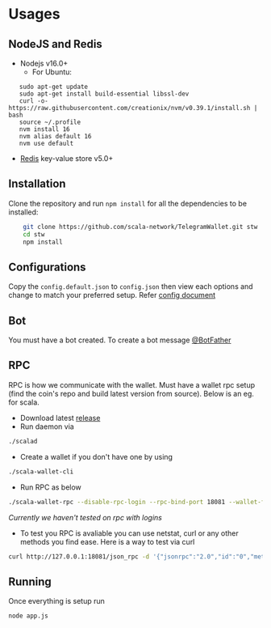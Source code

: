 # Usages

## NodeJS and Redis

* Nodejs v16.0+
	* For Ubuntu: 
 ```
	sudo apt-get update
	sudo apt-get install build-essential libssl-dev
	curl -o- https://raw.githubusercontent.com/creationix/nvm/v0.39.1/install.sh | bash
	source ~/.profile
	nvm install 16
	nvm alias default 16
	nvm use default
```
* [Redis](http://redis.io/) key-value store v5.0+ 

## Installation

Clone the repository and run `npm install` for all the dependencies to be installed:

```bash
	git clone https://github.com/scala-network/TelegramWallet.git stw
	cd stw
	npm install
```

## Configurations

Copy the `config.default.json` to `config.json` then view each options and change to match your preferred setup. Refer [config document](doc/config.md)

## Bot

You must have a bot created. To create a bot message [@BotFather](https://t.me/botfather)

## RPC
RPC is how we communicate with the wallet. Must have a wallet rpc setup (find the coin's repo and build latest version from source). Below is an eg. for scala.

* Download latest [release](https://github.com/scala-network/Scala/releases)
* Run daemon via 

```bash
./scalad
```

* Create a wallet if you don't have one by using 

```bash
./scala-wallet-cli
```

* Run RPC as below

```bash
./scala-wallet-rpc --disable-rpc-login --rpc-bind-port 18081 --wallet-file wallet --prompt-for-password
```

*Currently we haven't tested on rpc with logins*

* To test you RPC is avaliable you can use netstat, curl or any other methods you find ease. Here is a way to test via curl

```bash
curl http://127.0.0.1:18081/json_rpc -d '{"jsonrpc":"2.0","id":"0","method":"get_address","params":{"account_index":0,"address_index":[]}}' -H 'Content-Type: application/json'
```

## Running

Once everything is setup run
```bash
node app.js
```
